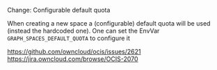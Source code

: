 Change: Configurable default quota

When creating a new space a (configurable) default quota will be used (instead the hardcoded one).
One can set the EnvVar `GRAPH_SPACES_DEFAULT_QUOTA` to configure it

https://github.com/owncloud/ocis/issues/2621
https://jira.owncloud.com/browse/OCIS-2070
